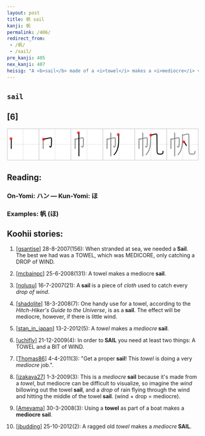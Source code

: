 ```yaml
---
layout: post
title: 帆 sail
kanji: 帆
permalink: /406/
redirect_from:
 - /帆/
 - /sail/
pre_kanji: 405
nex_kanji: 407
heisig: "A <b>sail</b> made of a <i>towel</i> makes a <i>mediocre</i> vessel."
---
```


## `sail`

## [6]

<div class="stroke"><img src="../images/E5B886.png" /></div>

## Reading:

### On-Yomi: ハン &mdash; Kun-Yomi: ほ

### Examples: 帆 (ほ)

## Koohii stories:

1) [<a href="http://kanji.koohii.com/profile/gsantise">gsantise</a>] 28-8-2007(156): When stranded at sea, we needed a<strong> Sail</strong>. The best we had was a TOWEL, which was MEDICORE, only catching a DROP of WIND. 

2) [<a href="http://kanji.koohii.com/profile/mcbainpc">mcbainpc</a>] 25-6-2008(131): A towel makes a mediocre<strong> sail</strong>. 

3) [<a href="http://kanji.koohii.com/profile/nolusu">nolusu</a>] 16-7-2007(21): A<strong> sail</strong> is a piece of <em>cloth</em> used to catch every <em>drop of wind</em>. 

4) [<a href="http://kanji.koohii.com/profile/shadolite">shadolite</a>] 18-3-2008(7): One handy use for a towel, according to the <em>Hitch-Hiker&#039;s Guide to the Universe</em>, is as a<strong> sail</strong>. The effect will be mediocre, however, if there is little wind. 

5) [<a href="http://kanji.koohii.com/profile/stan_in_japan">stan_in_japan</a>] 13-2-2012(5): A <em>towel</em> makes a <em>mediocre</em><strong> sail</strong>. 

6) [<a href="http://kanji.koohii.com/profile/uchifly">uchifly</a>] 21-12-2009(4): In order to<strong> SAIL</strong> you need at least two things: A TOWEL and a BIT of WIND. 

7) [<a href="http://kanji.koohii.com/profile/Thomas86">Thomas86</a>] 4-4-2011(3): &quot;Get a proper<strong> sail</strong>! This <em>towel</em> is doing a very <em>mediocre</em> job.&quot;. 

8) [<a href="http://kanji.koohii.com/profile/izakaya27">izakaya27</a>] 1-3-2009(3): This is a <em>mediocre</em><strong> sail</strong> because it&#039;s made from a <em>towel</em>, but mediocre can be difficult to visualize, so imagine the <em>wind</em> billowing out the towel<strong> sail</strong>, and a <em>drop</em> of rain flying through the wind and hitting the middle of the towel<strong> sail</strong>. (wind + drop = mediocre). 

9) [<a href="http://kanji.koohii.com/profile/Ameyama">Ameyama</a>] 30-3-2008(3): Using a <strong>towel</strong> as part of a boat makes a <strong>mediocre</strong><strong> sail</strong>. 

10) [<a href="http://kanji.koohii.com/profile/jbudding">jbudding</a>] 25-10-2012(2): A ragged old <em>towel</em> makes a <em>mediocre</em><strong> SAIL</strong>. 
